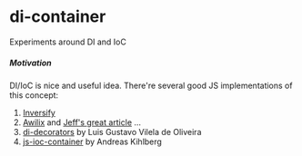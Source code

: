 # di-container
Experiments around DI and IoC

##### Motivation
DI/IoC is nice and useful idea. There're several good JS implementations of this concept:
1. [Inversify](https://github.com/inversify/InversifyJS)
2. [Awilix](https://github.com/jeffijoe/awilix) and [Jeff's great article](https://medium.com/p/f2a88efdd427)
...
15. [di-decorators](https://github.com/lgvo/di-decorators) by Luis Gustavo Vilela de Oliveira
16. [js-ioc-container](https://github.com/andene/js-ioc-container)  by Andreas Kihlberg

 